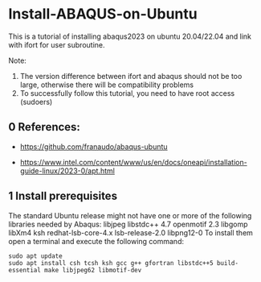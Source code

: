 # Install-ABAQUS-on-Ubuntu
This is a tutorial of installing abaqus2023 on ubuntu 20.04/22.04 and link with ifort for user subroutine.

Note: 
1. The version difference between ifort and abaqus should not be too large, otherwise there will be compatibility problems
2. To successfully follow this tutorial, you need to have root access (sudoers)

## 0 References:
- https://github.com/franaudo/abaqus-ubuntu

- https://www.intel.com/content/www/us/en/docs/oneapi/installation-guide-linux/2023-0/apt.html

## 1 Install prerequisites
The standard Ubuntu release might not have one or more of the following libraries needed by Abaqus:
	libjpeg
	libstdc++ 4.7
	openmotif 2.3
	libgomp
	libXm4
	ksh
	redhat-lsb-core-4.x
	lsb-release-2.0
	libpng12-0
To install them open a terminal and execute the following command:
```
sudo apt update
sudo apt install csh tcsh ksh gcc g++ gfortran libstdc++5 build-essential make libjpeg62 libmotif-dev
```
